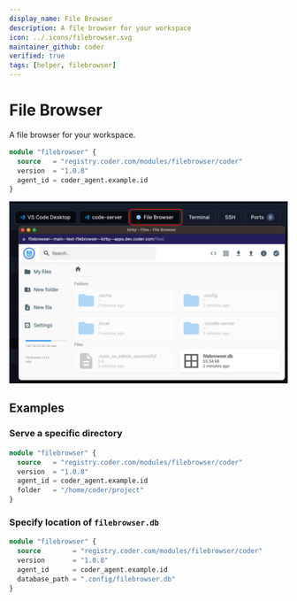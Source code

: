 ```yaml
---
display_name: File Browser
description: A file browser for your workspace
icon: ../.icons/filebrowser.svg
maintainer_github: coder
verified: true
tags: [helper, filebrowser]
---
```


# File Browser

A file browser for your workspace.

```tf
module "filebrowser" {
  source   = "registry.coder.com/modules/filebrowser/coder"
  version  = "1.0.8"
  agent_id = coder_agent.example.id
}
```

![Filebrowsing Example](../.images/filebrowser.png)

## Examples

### Serve a specific directory

```tf
module "filebrowser" {
  source   = "registry.coder.com/modules/filebrowser/coder"
  version  = "1.0.8"
  agent_id = coder_agent.example.id
  folder   = "/home/coder/project"
}
```

### Specify location of `filebrowser.db`

```tf
module "filebrowser" {
  source        = "registry.coder.com/modules/filebrowser/coder"
  version       = "1.0.8"
  agent_id      = coder_agent.example.id
  database_path = ".config/filebrowser.db"
}
```
